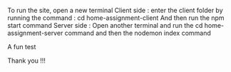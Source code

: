 To run the site,
open a new terminal Client side : enter the client folder by running the command : cd home-assignment-client And then run the npm start 
command Server side : Open another terminal and run the cd home-assignment-server command and then the nodemon index command

A fun test

Thank you !!!
